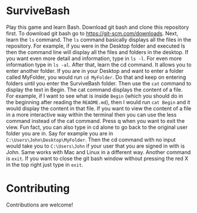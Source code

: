 # SurviveBash
Play this game and learn Bash. Download git bash and clone this repository first. To download git bash go to https://git-scm.com/downloads. Next, learn the `ls` command. The `ls` command basically displays all the files in the repository. For example, if you were in the Desktop folder and executed ls then the command line will display all the files and folders in the desktop. If you want even more detail and information, type in `ls -l`. For even more information type in `ls -al`. After that, learn the cd command. It allows you to enter another folder. If you are in your Desktop and want to enter a folder called MyFolder, you would run `cd MyFolder`. Do that and keep on entering folders until you enter the SurviveBash folder. Then use the `cat` command to display the text in Begin. The cat command displays the content of a file. For example, if I want to see what is inside `Begin` (which you should do in the beginning after reading the `README.md`), then I would run `cat Begin` and it would display the content in that file. If you want to view the content of a file in a more interactive way within the terminal then you can use the less command instead of the cat command. Press q when you want to exit the view. Fun fact, you can also type in cd alone to go back to the original user folder you are in. Say for example you are in `C:\Users\John\Desktop\MyFolder`. Then the cd command with no input would take you to `C:\Users\John` if your user that you are signed in with is John. Same works with Mac and Linux in a different way. Another command is `exit`. If you want to close the git bash window without pressing the red X in the top right just type in `exit`.

# Contributing
Contributions are welcome!
